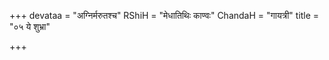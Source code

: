 +++
devataa = "अग्निर्मरुतश्च"
RShiH = "मेधातिथिः काण्वः"
ChandaH = "गायत्री"
title = "०५ ये शुभ्रा"

+++
